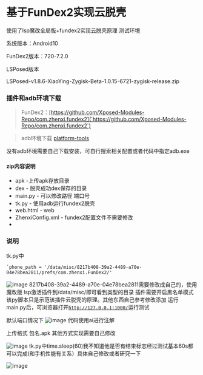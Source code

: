 # 基于FunDex2实现云脱壳

使用了lsp魔改全局版+fundex2实现云脱壳原理
测试环境

系统版本：Android10

FunDex2版本：720-7.2.0

LSPosed版本

LSPosed-v1.8.6-XiaoYing-Zygisk-Beta-1.0.15-6721-zygisk-release.zip

### 插件和adb环境下载

> FunDex2：[https://github.com/Xposed-Modules-Repo/com.zhenxi.fundex2](`https://github.com/Xposed-Modules-Repo/com.zhenxi.fundex2`)

> adb环境下载
> [platform-tools](https://developer.android.com/tools/releases/platform-tools)

没有adb环境需要自己下载安装，可自行搜索相关配置或者代码中指定adb.exe

#### zip内容说明

- apk -上传apk存放目录
- dex - 脱壳成功dex保存的目录
- main.py - 可以修改路径 端口号
- tk.py - 使用adb运行fundex2脱壳
- web.html - web
- ZhenxiConfig.xml - fundex2配置文件不需要修改
- 

### 说明

tk.py中

```
`phone_path = '/data/misc/8217b408-39a2-4489-a70e-04e78bea2811/prefs/com.zhenxi.FunDex2/'
```
![image](https://github.com/Zero1yi/fundex2-cloud-unpacker/blob/main/img/2.png)
8217b408-39a2-4489-a70e-04e78bea2811需要修改成自己的，使用魔改版
lsp激活插件到/data/misc/即可看到类型的目录
插件需要开启黑名单模式
该py脚本只是示范该插件云脱壳的原理。其他东西自己参考修改添加
运行main.py后，可浏览器打开[`http://127.0.0.1:1000/`](http://127.0.0.1:1000/)运行测试

默认端口情况下
![image](https://github.com/Zero1yi/fundex2-cloud-unpacker/blob/main/img/1.png)
代码使用ai进行注解

上传格式 包名.apk 其他方式实现需要自己修改

![image](https://github.com/Zero1yi/fundex2-cloud-unpacker/blob/main/img/3.png)
tk.py中time.sleep(60)我不知道他是否有结束标志经过测试基本60s都可以完成(和手机性能有关系）具体自己修改或者研究一下

![image](https://github.com/Zero1yi/fundex2-cloud-unpacker/blob/main/img/4.png)

